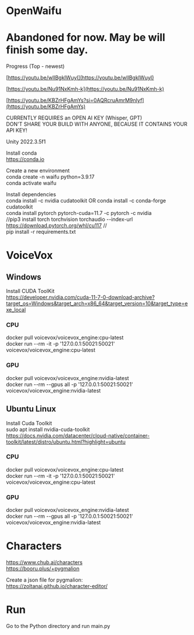 # OpenWaifu

# Abandoned for now. May be will finish some day.

Progress (Top - newest)

[https://youtu.be/wlIBgkIWuyI](https://youtu.be/wlIBgkIWuyI)  

[https://youtu.be/Nu91NxKmh-k](https://youtu.be/Nu91NxKmh-k)  

[https://youtu.be/KBZrHFgAmYs?si=0AQRcruAmrM9nIyf](https://youtu.be/KBZrHFgAmYs)  

CURRENTLY REQUIRES an OPEN AI KEY (Whisper, GPT)  
DON'T SHARE YOUR BUILD WITH ANYONE, BECAUSE IT CONTAINS YOUR API KEY!  

Unity 2022.3.5f1

Install conda  
https://conda.io

Create a new environment  
conda create -n waifu python=3.9.17  
conda activate waifu  

Install dependencies  
conda install -c nvidia cudatoolkit OR conda install -c conda-forge cudatoolkit  
conda install pytorch pytorch-cuda=11.7 -c pytorch -c nvidia  
//pip3 install torch torchvision torchaudio --index-url https://download.pytorch.org/whl/cu117 //   
pip install -r requirements.txt

# VoiceVox 

## Windows
Install CUDA ToolKit  
https://developer.nvidia.com/cuda-11-7-0-download-archive?target_os=Windows&target_arch=x86_64&target_version=10&target_type=exe_local

### CPU
docker pull voicevox/voicevox_engine:cpu-latest  
docker run --rm -it -p '127.0.0.1:50021:50021' voicevox/voicevox_engine:cpu-latest  

### GPU
docker pull voicevox/voicevox_engine:nvidia-latest  
docker run --rm --gpus all -p '127.0.0.1:50021:50021' voicevox/voicevox_engine:nvidia-latest

## Ubuntu Linux  
Install Cuda Toolkit  
sudo apt install nvidia-cuda-toolkit  
https://docs.nvidia.com/datacenter/cloud-native/container-toolkit/latest/distro/ubuntu.html?highlight=ubuntu  

### CPU
docker pull voicevox/voicevox_engine:cpu-latest  
docker run --rm -it -p '127.0.0.1:50021:50021' voicevox/voicevox_engine:cpu-latest  

### GPU
docker pull voicevox/voicevox_engine:nvidia-latest  
docker run --rm --gpus all -p '127.0.0.1:50021:50021' voicevox/voicevox_engine:nvidia-latest


# Characters  
https://www.chub.ai/characters  
https://booru.plus/+pygmalion  

Create a json file for pygmalion:  
https://zoltanai.github.io/character-editor/

# Run
Go to the Python directory and run main.py
